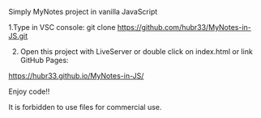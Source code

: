 Simply MyNotes project in vanilla JavaScript

1.Type in VSC console: git clone https://github.com/hubr33/MyNotes-in-JS.git

2. Open this project with LiveServer or double click on index.html
or link GitHub Pages:

https://hubr33.github.io/MyNotes-in-JS/

Enjoy code!!

It is forbidden to use files for commercial use.
